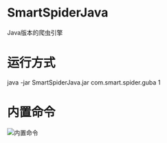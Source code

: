 # SmartSpiderJava
Java版本的爬虫引擎

# 运行方式
java -jar SmartSpiderJava.jar com.smart.spider.guba 1

# 内置命令

![内置命令](https://raw.githubusercontent.com/ljja/SmartSpiderJava/master/doc/run-example.png)
